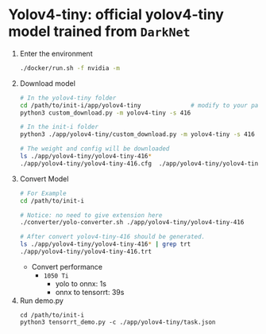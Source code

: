 # Yolov4-tiny: official yolov4-tiny model trained from `DarkNet`

1. Enter the environment
    ```bash
    ./docker/run.sh -f nvidia -m
    ```
2. Download model
    ```bash
    # In the yolov4-tiny folder
    cd /path/to/init-i/app/yolov4-tiny              # modify to your path
    python3 custom_download.py -m yolov4-tiny -s 416 

    # In the init-i folder
    python3 ./app/yolov4-tiny/custom_download.py -m yolov4-tiny -s 416 -f ./app/yolov4-tiny

    # The weight and config will be downloaded
    ls ./app/yolov4-tiny/yolov4-tiny-416*
    ./app/yolov4-tiny/yolov4-tiny-416.cfg  ./app/yolov4-tiny/yolov4-tiny-416.weights
    ```
3. Convert Model
    ```bash
    # For Example
    cd /path/to/init-i

    # Notice: no need to give extension here
    ./converter/yolo-converter.sh ./app/yolov4-tiny/yolov4-tiny-416

    # After convert yolov4-tiny-416 should be generated.
    ls ./app/yolov4-tiny/yolov4-tiny-416* | grep trt
    ./app/yolov4-tiny/yolov4-tiny-416.trt
    ```
    * Convert performance
      * `1050 Ti`
        * yolo to onnx: 1s
        * onnx to tensorrt: 39s
4. Run demo.py
    ```
    cd /path/to/init-i
    python3 tensorrt_demo.py -c ./app/yolov4-tiny/task.json
    ```